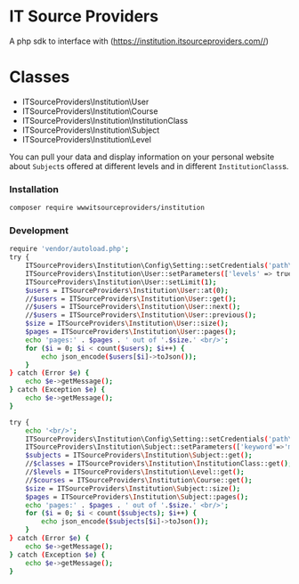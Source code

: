 # IT Source Providers

A php sdk to interface with (https://institution.itsourceproviders.com//)

# Classes

  - ITSourceProviders\Institution\User
  - ITSourceProviders\Institution\Course
  - ITSourceProviders\Institution\InstitutionClass
  - ITSourceProviders\Institution\Subject
  - ITSourceProviders\Institution\Level


You can pull your data and display information on your personal website about `Subject`s offered at different levels and in different `InstitutionClass`s. 


### Installation



```sh
composer require wwwitsourceproviders/institution
```


### Development

```sh
require 'vendor/autoload.php';
try {
    ITSourceProviders\Institution\Config\Setting::setCredentials('path\to\credentials.json');
    ITSourceProviders\Institution\User::setParameters(['levels' => true, 'classes' => true, 'courses' => true]);
    ITSourceProviders\Institution\User::setLimit(1);
    $users = ITSourceProviders\Institution\User::at(0);
    //$users = ITSourceProviders\Institution\User::get();
    //$users = ITSourceProviders\Institution\User::next();
    //$users = ITSourceProviders\Institution\User::previous();
    $size = ITSourceProviders\Institution\User::size();
    $pages = ITSourceProviders\Institution\User::pages();
    echo 'pages:' . $pages . ' out of '.$size.' <br/>';
    for ($i = 0; $i < count($users); $i++) {
        echo json_encode($users[$i]->toJson());
    }
} catch (Error $e) {
    echo $e->getMessage();
} catch (Exception $e) {
    echo $e->getMessage();
}
```
```sh
try {
    echo '<br/>';
    ITSourceProviders\Institution\Config\Setting::setCredentials('path\to\credentials.json');
    ITSourceProviders\Institution\Subject::setParameters(['keyword'=>'math']);
    $subjects = ITSourceProviders\Institution\Subject::get();
    //$classes = ITSourceProviders\Institution\InstitutionClass::get();
    //$levels = ITSourceProviders\Institution\Level::get();
    //$courses = ITSourceProviders\Institution\Course::get();
    $size = ITSourceProviders\Institution\Subject::size();
    $pages = ITSourceProviders\Institution\Subject::pages();
    echo 'pages:' . $pages . ' out of '.$size.' <br/>';
    for ($i = 0; $i < count($subjects); $i++) {
        echo json_encode($subjects[$i]->toJson());
    }
} catch (Error $e) {
    echo $e->getMessage();
} catch (Exception $e) {
    echo $e->getMessage();
}
```
